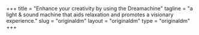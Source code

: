 +++
title = "Enhance your creativity by using the Dreamachine"
tagline = "a light & sound machine that aids relaxation and promotes a visionary experience."
slug = "originaldm"
layout = "originaldm"
type = "originaldm"
+++
